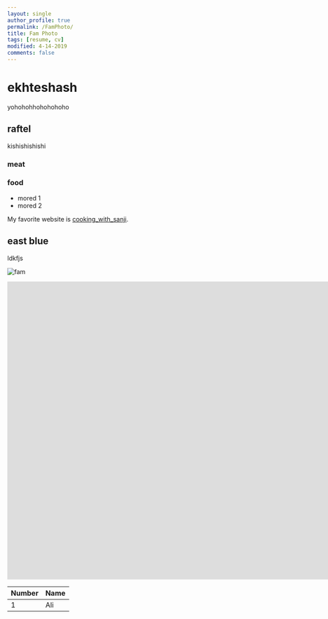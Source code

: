 ```yaml
---
layout: single
author_profile: true
permalink: /FamPhoto/
title: Fam Photo
tags: [resume, cv]
modified: 4-14-2019
comments: false
---
```



# ekhteshash

yohohohhohohohoho

## raftel
kishishishishi

### meat
### food

- mored 1
- mored 2

My favorite website is [cooking_with_sanji](http://www.cookingwithsanji.com).


## east blue
ldkfjs

![fam](https://www.google.com/url?sa=i&url=https%3A%2F%2Fonepiece.fandom.com%2Fwiki%2FStraw_Hat_Pirates&psig=AOvVaw1J_j5rwhJIuXa1WiF2ewXL&ust=1731429623011000&source=images&cd=vfe&opi=89978449&ved=0CBQQjRxqFwoTCMiN5I7c1IkDFQAAAAAdAAAAABAE)


<iframe width="1691" height="680" src="https://www.youtube.com/embed/LOTtWzX3Wp4" title="The STRANGE Reason He's The World's Best Climber" frameborder="0" allow="accelerometer; autoplay; clipboard-write; encrypted-media; gyroscope; picture-in-picture" allowfullscreen></iframe>


|  Number | Name |
|---------|------|
|1        | Ali  |

